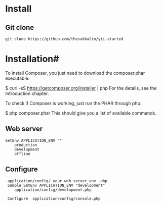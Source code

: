 Install
====================

Git clone
---------
    git clone https://github.com/thesakhalin/yii-started

Installation#
===================

To install Composer, you just need to download the composer.phar executable.

$ curl -sS https://getcomposer.org/installer | php
For the details, see the Introduction chapter.

To check if Composer is working, just run the PHAR through php:

$ php composer.phar
This should give you a list of available commands.


Web server
---------------------
    SetEnv APPLICATION_ENV ""
        production
        development
        offline
Configure
---------
     application/config/ your web server env .php
     Sample SetEnv APPLICATION_ENV "development"
        application/config/development.php

     Configure  application/config/console.php

